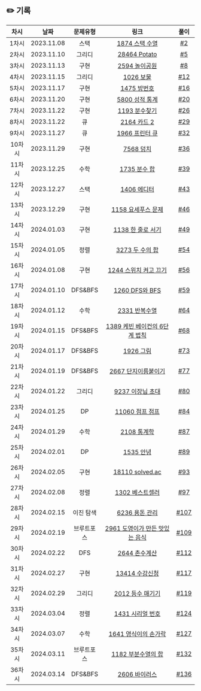 ## ✏️ 기록   

| 차시 |    날짜    | 문제유형 | 링크 | 풀이 |
|:----:|:---------:|:----:|:-----:|:----:|
| 1차시 | 2023.11.08 |  스택  | [1874 스택 수열](https://www.acmicpc.net/problem/1874)  | [#2](https://github.com/AlgoLeadMe/AlgoLeadMe-3/pull/2) |
| 2차시 | 2023.11.10 | 그리디 | [28464 Potato](https://www.acmicpc.net/problem/28464)  | [#5](https://github.com/AlgoLeadMe/AlgoLeadMe-3/pull/5) |
| 3차시 | 2023.11.13 |  구현  | [2594 놀이공원](https://www.acmicpc.net/problem/2594)  | [#8](https://github.com/AlgoLeadMe/AlgoLeadMe-3/pull/8)  |
| 4차시 | 2023.11.15 | 그리디 | [1026 보물](https://www.acmicpc.net/problem/1026)      | [#12](https://github.com/AlgoLeadMe/AlgoLeadMe-3/pull/12) |
| 5차시 | 2023.11.17 |  구현  | [1475 방번호](https://www.acmicpc.net/problem/1475)    | [#16](https://github.com/AlgoLeadMe/AlgoLeadMe-3/pull/16) |
| 6차시 | 2023.11.20 |  구현  | [5800 성적 통계](https://www.acmicpc.net/problem/5800)  | [#20](https://github.com/AlgoLeadMe/AlgoLeadMe-3/pull/20) |
| 7차시 | 2023.11.22 |  구현  | [1193 분수찾기](https://www.acmicpc.net/problem/1193)   | [#26](https://github.com/AlgoLeadMe/AlgoLeadMe-3/pull/26) |
| 8차시 | 2023.11.22 |   큐   | [2164 카드 2](https://www.acmicpc.net/problem/1193)     | [#29](https://github.com/AlgoLeadMe/AlgoLeadMe-3/pull/29) |
| 9차시 | 2023.11.27 |   큐   | [1966 프린터 큐](https://www.acmicpc.net/problem/1966)  | [#32](https://github.com/AlgoLeadMe/AlgoLeadMe-3/pull/32) |
| 10차시| 2023.11.29 |  구현  | [7568 덩치](https://www.acmicpc.net/problem/7568)       | [#36](https://github.com/AlgoLeadMe/AlgoLeadMe-3/pull/36) |
| 11차시| 2023.12.25 |  수학  | [1735 분수 합](https://www.acmicpc.net/problem/1735)    | [#39](https://github.com/AlgoLeadMe/AlgoLeadMe-3/pull/39) |
| 12차시| 2023.12.27 |  스택  | [1406 에디터](https://www.acmicpc.net/problem/1406)    | [#43](https://github.com/AlgoLeadMe/AlgoLeadMe-3/pull/43) |
| 13차시| 2023.12.29 |  구현  | [1158 요세푸스 문제](https://www.acmicpc.net/problem/1158) | [#46](https://github.com/AlgoLeadMe/AlgoLeadMe-3/pull/46) |
| 14차시| 2024.01.03 |  구현  | [1138 한 줄로 서기](https://www.acmicpc.net/problem/1138) | [#49](https://github.com/AlgoLeadMe/AlgoLeadMe-3/pull/49) |
| 15차시| 2024.01.05 |  정렬 | [3273 두 수의 합](https://www.acmicpc.net/problem/3273) | [#54](https://github.com/AlgoLeadMe/AlgoLeadMe-3/pull/54) |
| 16차시| 2024.01.08 |  구현 | [1244 스위치 켜고 끄기](https://www.acmicpc.net/problem/1244) | [#56](https://github.com/AlgoLeadMe/AlgoLeadMe-3/pull/56) |
| 17차시| 2024.01.10 |  DFS&BFS | [1260 DFS와 BFS](https://www.acmicpc.net/problem/1260) | [#59](https://github.com/AlgoLeadMe/AlgoLeadMe-3/pull/59) |
| 18차시| 2024.01.12 | 수학 | [2331 반복수열](https://www.acmicpc.net/problem/2331) | [#64](https://github.com/AlgoLeadMe/AlgoLeadMe-3/pull/64) |
| 19차시| 2024.01.15 | DFS&BFS  | [1389 케빈 베이컨의 6단계 법칙](https://www.acmicpc.net/problem/1389) | [#68](https://github.com/AlgoLeadMe/AlgoLeadMe-3/pull/68) |
| 20차시| 2024.01.17 | DFS&BFS  | [1926 그림](https://www.acmicpc.net/problem/1926) | [#73](https://github.com/AlgoLeadMe/AlgoLeadMe-3/pull/73) |
| 21차시| 2024.01.19 | DFS&BFS  | [2667 단지이름붙이기](https://www.acmicpc.net/problem/2667) | [#77](https://github.com/AlgoLeadMe/AlgoLeadMe-3/pull/77) |
| 22차시| 2024.01.22 | 그리디  | [9237 이장님 초대](https://www.acmicpc.net/problem/9237) | [#80](https://github.com/AlgoLeadMe/AlgoLeadMe-3/pull/80) |
| 23차시| 2024.01.25 | DP  | [11060 점프 점프](https://www.acmicpc.net/problem/11060) | [#84](https://github.com/AlgoLeadMe/AlgoLeadMe-3/pull/84) |
| 24차시| 2024.01.29 | 수학  | [2108 통계학](https://www.acmicpc.net/problem/2108) | [#87](https://github.com/AlgoLeadMe/AlgoLeadMe-3/pull/87) |
| 25차시| 2024.02.01 | DP  | [1535 안녕](https://www.acmicpc.net/problem/1535) | [#89](https://github.com/AlgoLeadMe/AlgoLeadMe-3/pull/89) |
| 26차시| 2024.02.05 | 구현  | [18110 solved.ac](https://www.acmicpc.net/problem/18110) | [#93](https://github.com/AlgoLeadMe/AlgoLeadMe-3/pull/93) |
| 27차시| 2024.02.08 | 정렬  | [1302 베스트셀러](https://www.acmicpc.net/problem/1302) | [#97](https://github.com/AlgoLeadMe/AlgoLeadMe-3/pull/97) |
| 28차시| 2024.02.15 | 이진 탐색  | [6236 용돈 관리](https://www.acmicpc.net/problem/1302) | [#107](https://github.com/AlgoLeadMe/AlgoLeadMe-3/pull/107) |
| 29차시| 2024.02.19 | 브루트포스  | [2961 도영이가 만든 맛있는 음식](https://www.acmicpc.net/problem/2961) | [#109](https://github.com/AlgoLeadMe/AlgoLeadMe-3/pull/109) |
| 30차시| 2024.02.22 | DFS  | [2644 촌수계산](https://www.acmicpc.net/problem/2644) | [#112](https://github.com/AlgoLeadMe/AlgoLeadMe-3/pull/112) |
| 31차시| 2024.02.27 | 구현  | [13414 수강신청](https://www.acmicpc.net/problem/13414) | [#117](https://github.com/AlgoLeadMe/AlgoLeadMe-3/pull/117) |
| 32차시| 2024.02.29 | 그리디  | [2012 등수 매기기](https://www.acmicpc.net/problem/2012) | [#119](https://github.com/AlgoLeadMe/AlgoLeadMe-3/pull/119) |
| 33차시| 2024.03.04 | 정렬  | [1431 시리얼 번호](https://www.acmicpc.net/problem/1431) | [#124](https://github.com/AlgoLeadMe/AlgoLeadMe-3/pull/124) |
| 34차시| 2024.03.07 | 수학  | [1641 영식이의 손가락](https://www.acmicpc.net/problem/1641) | [#127](https://github.com/AlgoLeadMe/AlgoLeadMe-3/pull/127) |
| 35차시| 2024.03.11 |  브루트포스 | [1182 부분수열의 합](https://www.acmicpc.net/problem/1182) | [#132](https://github.com/AlgoLeadMe/AlgoLeadMe-3/pull/132) |
| 36차시| 2024.03.14 |  DFS&BFS | [2606 바이러스](https://www.acmicpc.net/problem/2606) | [#136](https://github.com/AlgoLeadMe/AlgoLeadMe-3/pull/136) |
